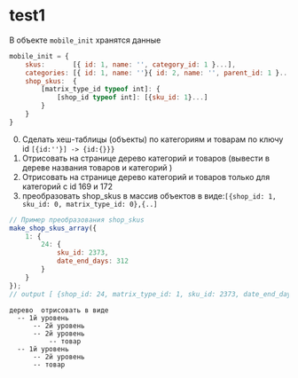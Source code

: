 # test1

В объекте ```mobile_init``` хранятся данные
```javascript
mobile_init = {
    skus:       [{ id: 1, name: '', category_id: 1 }...],                       // товары
    categories: [{ id: 1, name: ''}{ id: 2, name: '', parent_id: 1 }...],       // категории
    shop_skus:  {                                                               // матрица
        [matrix_type_id typeof int]: {
            [shop_id typeof int]: [{sku_id: 1}...]
        }
    }
}
```

0. Сделать хеш-таблицы (объекты) по категориям и товарам по ключу id ```[{id:''}] -> {id:{}}}```
1. Отрисовать на странице дерево категорий и товаров (вывести в дереве названия товаров и категорий )
2. Отрисовать на странице дерево категорий и товаров только для категорий c id 169 и 172
3. преобразовать shop_skus в массив объектов в виде:```[{shop_id: 1, sku_id: 0, matrix_type_id: 0},{..]```

```javascript
// Пример преобразования shop_skus
make_shop_skus_array({
    1: {
        24: {
            sku_id: 2373,
            date_end_days: 312
        }
    }
});
// output [ {shop_id: 24, matrix_type_id: 1, sku_id: 2373, date_end_days: 312} ]
```

```
дерево  отрисовать в виде
  -- 1й уровень
      -- 2й уровень 
      -- 2й уровень
          -- товар
  -- 1й уровень
      -- 2й уровень
      -- товар
```
